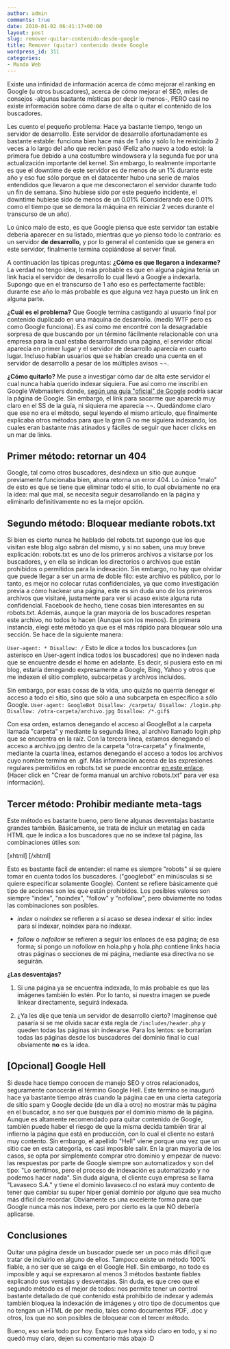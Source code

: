 ```yaml
---
author: admin
comments: true
date: 2010-01-02 06:41:17+00:00
layout: post
slug: remover-quitar-contenido-desde-google
title: Remover (quitar) contenido desde Google
wordpress_id: 311
categories:
- Mundo Web
---
```


Existe una infinidad de información acerca de cómo mejorar el ranking en Google (u otros buscadores), acerca de cómo mejorar el SEO, miles de consejos -algunas bastante místicas por decir lo menos-, PERO casi no existe información sobre cómo darse de alta o quitar el contenido de los buscadores. 

Les cuento el pequeño problema: Hace ya bastante tiempo, tengo un servidor de desarrollo. Este servidor de desarrollo afortunadamente es bastante estable: funciona bien hace más de 1 año y sólo lo he reiniciado 2 veces a lo largo del año que recién pasó (Feliz año nuevo a todo esto): la primera fue debido a una costumbre windowsera y la segunda fue por una actualización importante del kernel. Sin embargo, lo realmente importante es que el downtime de este servidor es de menos de un 1% durante este año y eso fue sólo porque en el datacenter hubo una serie de malos entendidos que llevaron a que me desconectaron el servidor durante todo un fin de semana. Sino hubiese sido por este pequeño incidente, el downtime hubiese sido de menos de un 0.01% (Considerando ese 0.01% como el tiempo que se demora la máquina en reiniciar 2 veces durante el transcurso de un año). 
<!-- more -->
Lo único malo de esto, es que Google piensa que este servidor tan estable debería aparecer en su listado, mientras que yo pienso todo lo contrario: es un servidor **de desarrollo**, y por lo general el contenido que se genera en este servidor, finalmente termina copiándose al server final. 

A continuación las típicas preguntas: 
**¿Cómo es que llegaron a indexarme?** 
La verdad no tengo idea, lo más probable es que en alguna página tenía un link hacia el servidor de desarrollo lo cual llevó a Google a indexarla. Supongo que en el transcurso de 1 año eso es perfectamente factible: durante ese año lo más probable es que alguna vez haya puesto un link en alguna parte. 

**¿Cuál es el problema?**
Que Google termina castigando al usuario final por contenido duplicado en una máquina de desarrollo. (medio WTF pero es como Google funciona). Es así como me encontré con la desagradable sorpresa de que buscando por un término fácilmente relacionable con una empresa para la cual estaba desarrollando una página, el servidor oficial aparecía en primer lugar y el servidor de desarrollo aparecía en cuarto lugar. Incluso habían usuarios que se habían creado una cuenta en el servidor de desarrollo a pesar de los múltiples avisos ¬¬. 

**¿Cómo quitarlo?** 
Me puse a investigar cómo dar de alta este servidor el cual nunca había querido indexar siquiera. Fue así como me inscribí en Google Webmasters donde, [según una guía "oficial" de Google](http://googlewebmastercentral.blogspot.com/2007/04/requesting-removal-of-content-from-our.html) podría sacar la página de Google. Sin embargo, el link para sacarme que aparecía muy claro en el SS de la guía, ni siquiera me aparecía ¬¬. 
Quedándome claro que ese no era el método, seguí leyendo el mismo artículo, que finalmente explicaba otros métodos para que la gran G no me siguiera indexando, los cuales eran bastante más atinados y fáciles de seguir que hacer clicks en un mar de links. 



## Primer método: retornar un 404


Google, tal como otros buscadores, desindexa un sitio que aunque previamente funcionaba bien, ahora retorna un error 404. Lo único "malo" de esto es que se tiene que eliminar todo el sitio, lo cual obviamente no era la idea: mal que mal, se necesita seguir desarrollando en la página y eliminarlo definitivamente no es la mejor opción. 



## Segundo método: Bloquear mediante robots.txt


Si bien es cierto nunca he hablado del robots.txt supongo que los que visitan este blog algo sabrán del mismo, y si no saben, una muy breve explicación: robots.txt es uno de los primeros archivos a visitarse por los buscadores, y en ella se indican los directorios o archivos que están prohibidos o permitidos para la indexación.
Sin embargo, no hay que olvidar que puede llegar a ser un arma de doble filo: este archivo es público, por lo tanto, es mejor no colocar rutas confidenciales, ya que como investigación previa a cómo hackear una página, este es sin duda uno de los primeros archivos que visitaré, justamente para ver si acaso existe alguna ruta confidencial. Facebook de hecho, tiene cosas bien interesantes en su robots.txt. Además, aunque la gran mayoría de los buscadores respetan este archivo, no todos lo hacen (Aunque son los menos). 
En primera instancia, elegí este método ya que es el más rápido para bloquear sólo una sección. Se hace de la siguiente manera: 

`User-agent: *
Disallow: /`
Esto le dice a todos los buscadores (un asterisco en User-agent indica todos los buscadores) que no indexen nada que se encuentre desde el home en adelante. Es decir, si pusiera esto en mi blog, estaría denegando expresamente a Google, Bing, Yahoo y otros que me indexen el sitio completo, subcarpetas y archivos incluidos. 

Sin embargo, por esas cosas de la vida, uno quizás no querría denegar el acceso a todo el sitio, sino que sólo a una subcarpeta en específico a sólo Google. 
`User-agent: GoogleBot
Disallow: /carpeta/
Disallow: /login.php
Disallow: /otra-carpeta/archivo.jpg
Disallow: /*.gif$`

Con esa orden, estamos denegando el acceso al GoogleBot a la carpeta llamada "carpeta" y mediante la segunda línea, al archivo llamado login.php que se encuentra en la raíz. Con la tercera línea, estamos denegando el acceso a archivo.jpg dentro de la carpeta "otra-carpeta" y finalmente, mediante la cuarta línea, estamos denegando el acceso a todos los archivos cuyo nombre termina en .gif. 
Más información acerca de las expresiones regulares permitidos en robots.txt se puede encontrar [en este enlace](http://www.google.com/support/webmasters/bin/answer.py?hl=es&answer=156449). (Hacer click en "Crear de forma manual un archivo robots.txt" para ver esa información). 



## Tercer método: Prohibir mediante meta-tags


Este método es bastante bueno, pero tiene algunas desventajas bastante grandes también. Básicamente, se trata de incluir un metatag en cada HTML que le indica a los buscadores que no se indexe tal página, las combinaciones útiles son: 

[xhtml]<meta name="robots" content="noindex, follow">
<meta name="robots" content="index, nofollow">
<meta name="robots" content="noindex, nofollow">[/xhtml]

Esto es bastante fácil de entender: el name es siempre "robots" si se quiere tomar en cuenta todos los buscadores. ("googlebot" en minúsculas si se quiere especificar solamente Google). 
Content se refiere básicamente qué tipo de acciones son los que están prohibidos. Los posibles valores son siempre "index", "noindex", "follow" y "nofollow", pero obviamente no todas las combinaciones son posibles. 


  * _index_ o _noindex_ se refieren a si acaso se desea indexar el sitio: index para sí indexar, noindex para no indexar.


  * _follow_ o _nofollow_ se refieren a seguir los enlaces de esa página; de esa forma; si pongo un nofollow en hola.php y hola.php contiene links hacia otras páginas o secciones de mi página, mediante esa directiva no se seguirán.



**¿Las desventajas?**


  1. Si una página ya se encuentra indexada, lo más probable es que las imágenes también lo estén. Por lo tanto, si nuestra imagen se puede linkear directamente, seguirá indexada.


  2. ¿Ya les dije que tenía un servidor de desarrollo cierto? Imagínense qué pasaría si se me olvida sacar esta regla de `/includes/header.php` y queden todas las páginas sin indexarse. Para los lentos: se borrarían todas las páginas desde los buscadores del dominio final lo cual obviamente **no** es la idea. 





## [Opcional] Google Hell



Si desde hace tiempo conocen de manejo SEO y otros relacionados, seguramente conocerán el término Google Hell. Este término se inauguró hace ya bastante tiempo atrás cuando la página cae en una cierta categoría de sitio spam y Google decide (de un día a otro) no mostrar más tu página en el buscador, a no ser que busques por el dominio mismo de la página. Aunque es altamente recomendado para quitar contenido de Google, también puede haber el riesgo de que la misma decida también tirar al infierno la página que está en producción, con lo cual el cliente no estará muy contento.
Sin embargo, el apellido "Hell" viene porque una vez que un sitio cae en esta categoría, es casi imposible salir. En la gran mayoría de los casos, se opta por simplemente comprar otro dominio y empezar de nuevo: las respuestas por parte de Google siempre son automatizados y son del tipo: "Lo sentimos, pero el proceso de indexación es automatizado y no podemos hacer nada". Sin duda alguna, el cliente cuya empresa se llama "Lavaseco S.A." y tiene el dominio lavaseco.cl no estará muy contento de tener que cambiar su super hiper genial dominio por alguno que sea mucho más difícil de recordar. 
Obviamente es una excelente forma para que Google nunca más nos indexe, pero por cierto es la que NO debería aplicarse. 




## Conclusiones



Quitar una página desde un buscador puede ser un poco más difícil que tratar de incluirlo en alguno de ellos. Tampoco existe un método 100% fiable, a no ser que se caiga en el Google Hell. Sin embargo, no todo es imposible y aquí se expresaron al menos 3 métodos bastante fiables explicando sus ventajas y desventajas. 
Sin duda, es que creo que el segundo método es el mejor de todos: nos permite tener un control bastante detallado de qué contenido está prohibido de indexar y además también bloquea la indexación de imágenes y otro tipo de documentos que no tengan un HTML de por medio, tales como documentos PDF, .doc y otros, los que no son posibles de bloquear con el tercer método. 

Bueno, eso sería todo por hoy. Espero que haya sido claro en todo, y si no quedó muy claro, dejen su comentario más abajo :D
